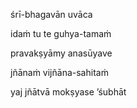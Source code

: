 śrī-bhagavān uvāca

idaṁ tu te guhya-tamaṁ

pravakṣyāmy anasūyave

jñānaṁ vijñāna-sahitaṁ

yaj jñātvā mokṣyase ’śubhāt